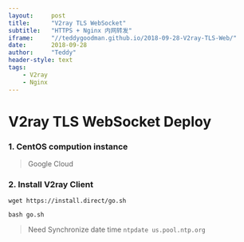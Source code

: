 ```yaml
---
layout:     post
title:      "V2ray TLS WebSocket"
subtitle:   "HTTPS + Nginx 内网转发"
iframe:     "//teddygoodman.github.io/2018-09-28-V2ray-TLS-Web/"
date:       2018-09-28
author:     "Teddy"
header-style: text
tags:
    - V2ray
    - Nginx
---
```


# V2ray TLS WebSocket Deploy

### 1. CentOS compution instance
> Google Cloud

### 2. Install V2ray Client
```
wget https://install.direct/go.sh

bash go.sh
```

> Need Synchronize date time
`ntpdate us.pool.ntp.org`